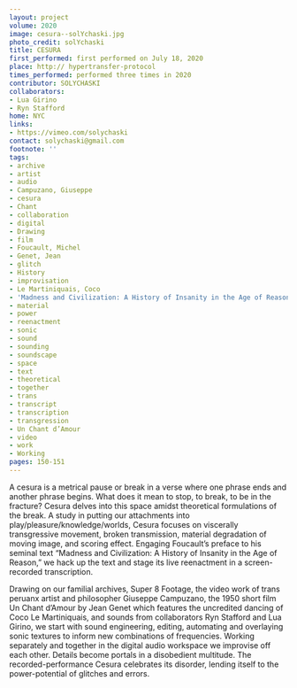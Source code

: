 ```yaml
---
layout: project
volume: 2020
image: cesura--solYchaski.jpg
photo_credit: solYchaski
title: CESURA
first_performed: first performed on July 18, 2020
place: http:// hypertransfer-protocol
times_performed: performed three times in 2020
contributor: SOLYCHASKI
collaborators:
- Lua Girino
- Ryn Stafford
home: NYC
links:
- https://vimeo.com/solychaski
contact: solychaski@gmail.com
footnote: ''
tags:
- archive
- artist
- audio
- Campuzano, Giuseppe
- cesura
- Chant
- collaboration
- digital
- Drawing
- film
- Foucault, Michel
- Genet, Jean
- glitch
- History
- improvisation
- Le Martiniquais, Coco
- 'Madness and Civilization: A History of Insanity in the Age of Reason (Michel Foucault)'
- material
- power
- reenactment
- sonic
- sound
- sounding
- soundscape
- space
- text
- theoretical
- together
- trans
- transcript
- transcription
- transgression
- Un Chant d’Amour
- video
- work
- Working
pages: 150-151
---
```


A cesura is a metrical pause or break in a verse where one phrase ends and another phrase begins. What does it mean to stop, to break, to be in the fracture? <span class="ITALIC">Cesura</span> delves into this space amidst theoretical formulations of the break. A study in putting our attachments into play/pleasure/knowledge/worlds, <span class="ITALIC">Cesura</span> focuses on viscerally transgressive movement, broken transmission, material degradation of moving image, and scoring effect. Engaging Foucault’s preface to his seminal text “Madness and Civilization: A History of Insanity in the Age of Reason,” we hack up the text and stage its live reenactment in a screen-recorded transcription. 

Drawing on our familial archives, Super 8 Footage, the video work of trans peruanx artist and philosopher Giuseppe Campuzano, the 1950 short film <span class="ITALIC">Un Chant d’Amour </span>by Jean Genet which features the uncredited dancing of Coco Le Martiniquais, and sounds from collaborators Ryn Stafford and Lua Girino, we start with sound engineering, editing, automating and overlaying sonic textures to inform new combinations of frequencies. Working separately and together in the digital audio workspace we improvise off each other. Details become portals in a disobedient multitude. The recorded-performance <span class="ITALIC">Cesura</span> celebrates its disorder, lending itself to the power-potential of glitches and errors.